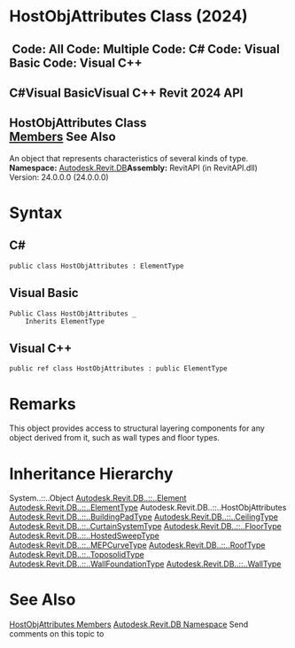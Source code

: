 # HostObjAttributes Class (2024)

﻿
 Code: All Code: Multiple Code: C# Code: Visual Basic Code: Visual C++   
---  
C#Visual BasicVisual C++
Revit 2024 API  
---  
HostObjAttributes Class  
[Members](27062538-00e5-8949-2e47-6f2f955ec17e.md "HostObjAttributes Members") See Also  
---  
An object that represents characteristics of several kinds of type.
**Namespace:** [Autodesk.Revit.DB](87546ba7-461b-c646-cbb1-2cb8f5bff8b2.md "Autodesk.Revit.DB Namespace")**Assembly:** RevitAPI (in RevitAPI.dll) Version: 24.0.0.0 (24.0.0.0)
# Syntax
C#  
---  
```text
public class HostObjAttributes : ElementType
```
  
Visual Basic  
---  
```text
Public Class HostObjAttributes _
	Inherits ElementType
```
  
Visual C++  
---  
```text
public ref class HostObjAttributes : public ElementType
```
  
# Remarks
This object provides access to structural layering components for any object derived from it, such as wall types and floor types.
# Inheritance Hierarchy
System..::..Object [Autodesk.Revit.DB..::..Element](eb16114f-69ea-f4de-0d0d-f7388b105a16.md "Element Class") [Autodesk.Revit.DB..::..ElementType](ffb18296-0448-559c-580c-7857cbcdc094.md "ElementType Class") Autodesk.Revit.DB..::..HostObjAttributes [Autodesk.Revit.DB..::..BuildingPadType](355ade63-59db-5d4d-dac2-1f490ff7c1c0.md "BuildingPadType Class") [Autodesk.Revit.DB..::..CeilingType](baf38810-8834-27b6-23fa-1a695daabe47.md "CeilingType Class") [Autodesk.Revit.DB..::..CurtainSystemType](8fc2105b-e7c7-afc5-5dea-15160cba19a1.md "CurtainSystemType Class") [Autodesk.Revit.DB..::..FloorType](b6fd8c08-7eea-1ab4-b7ab-096778b46e8f.md "FloorType Class") [Autodesk.Revit.DB..::..HostedSweepType](1ae103ff-960e-a5e7-7a4f-c7c561ca5a3f.md "HostedSweepType Class") [Autodesk.Revit.DB..::..MEPCurveType](97c98bd6-0966-5b0c-6f75-4c34f16adce1.md "MEPCurveType Class") [Autodesk.Revit.DB..::..RoofType](00b5948e-1cb6-4f3b-acc1-9f000e8cc40d.md "RoofType Class") [Autodesk.Revit.DB..::..ToposolidType](b7aa65b6-149a-c4ea-afc4-6714cd1a55f7.md "ToposolidType Class") [Autodesk.Revit.DB..::..WallFoundationType](dc30ba94-ead6-e431-560c-65576cd44f63.md "WallFoundationType Class") [Autodesk.Revit.DB..::..WallType](aa685433-b426-5e4f-bee1-e3487bb59518.md "WallType Class")
# See Also
[HostObjAttributes Members](27062538-00e5-8949-2e47-6f2f955ec17e.md "HostObjAttributes Members")
[Autodesk.Revit.DB Namespace](87546ba7-461b-c646-cbb1-2cb8f5bff8b2.md "Autodesk.Revit.DB Namespace")
Send comments on this topic to 